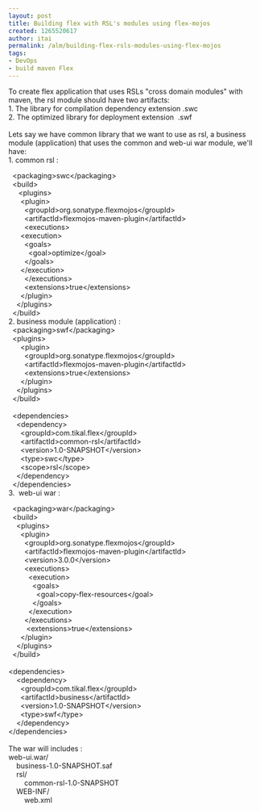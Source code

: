 ```yaml
---
layout: post
title: Building flex with RSL's modules using flex-mojos
created: 1265520617
author: itai
permalink: /alm/building-flex-rsls-modules-using-flex-mojos
tags:
- DevOps
- build maven Flex
---
```

<p>To create flex application that uses RSLs &quot;cross domain modules&quot; with maven, the rsl module should have two artifacts:<br />
1. The library for compilation dependency extension .swc<br />
2. The optimized library for deployment extension&nbsp; .swf<br />
<br />
Lets say we have common library that we want to use as rsl, a business module (application) that uses the common and web-ui war module, we'll have:<br />
1. common rsl :</p>
<p>&nbsp; &lt;packaging&gt;swc&lt;/packaging&gt;<br />
&nbsp; &lt;build&gt; <br />
&nbsp;&nbsp;&nbsp;&nbsp; &lt;plugins&gt;<br />
&nbsp;&nbsp;&nbsp;&nbsp;&nbsp; &lt;plugin&gt;<br />
&nbsp;&nbsp;&nbsp;&nbsp;&nbsp;&nbsp;&nbsp; &lt;groupId&gt;org.sonatype.flexmojos&lt;/groupId&gt;<br />
&nbsp;&nbsp;&nbsp;&nbsp;&nbsp;&nbsp;&nbsp; &lt;artifactId&gt;flexmojos-maven-plugin&lt;/artifactId&gt;<br />
&nbsp;&nbsp;&nbsp;&nbsp;&nbsp;&nbsp;&nbsp; &lt;executions&gt;<br />
&nbsp;&nbsp;&nbsp; &nbsp; &lt;execution&gt;<br />
&nbsp;&nbsp;&nbsp; &nbsp;&nbsp;&nbsp; &lt;goals&gt;<br />
&nbsp;&nbsp;&nbsp; &nbsp;&nbsp;&nbsp;&nbsp;&nbsp; &lt;goal&gt;optimize&lt;/goal&gt;<br />
&nbsp;&nbsp;&nbsp; &nbsp;&nbsp;&nbsp; &lt;/goals&gt;<br />
&nbsp;&nbsp;&nbsp; &nbsp; &lt;/execution&gt;<br />
&nbsp;&nbsp;&nbsp;&nbsp;&nbsp;&nbsp;&nbsp; &lt;/executions&gt;<br />
&nbsp;&nbsp;&nbsp;&nbsp;&nbsp;&nbsp;&nbsp; &lt;extensions&gt;true&lt;/extensions&gt;<br />
&nbsp;&nbsp;&nbsp;&nbsp;&nbsp; &lt;/plugin&gt;<br />
&nbsp;&nbsp;&nbsp; &lt;/plugins&gt; <br />
&nbsp; &lt;/build&gt; <br />
2. business module (application) :<br />
&nbsp; &lt;packaging&gt;swf&lt;/packaging&gt;<br />
&nbsp; &lt;plugins&gt;<br />
&nbsp;&nbsp;&nbsp;&nbsp;&nbsp; &lt;plugin&gt;<br />
&nbsp;&nbsp;&nbsp;&nbsp;&nbsp;&nbsp;&nbsp; &lt;groupId&gt;org.sonatype.flexmojos&lt;/groupId&gt;<br />
&nbsp;&nbsp;&nbsp;&nbsp;&nbsp;&nbsp;&nbsp; &lt;artifactId&gt;flexmojos-maven-plugin&lt;/artifactId&gt;<br />
&nbsp;&nbsp;&nbsp;&nbsp;&nbsp;&nbsp;&nbsp; &lt;extensions&gt;true&lt;/extensions&gt;<br />
&nbsp;&nbsp;&nbsp;&nbsp;&nbsp; &lt;/plugin&gt;<br />
&nbsp;&nbsp;&nbsp; &lt;/plugins&gt; <br />
&nbsp; &lt;/build&gt; <br />
&nbsp;<br />
&nbsp; &lt;dependencies&gt; <br />
&nbsp;&nbsp;&nbsp; &lt;dependency&gt; <br />
&nbsp;&nbsp;&nbsp;&nbsp;&nbsp; &lt;groupId&gt;com.tikal.flex&lt;/groupId&gt; <br />
&nbsp;&nbsp;&nbsp;&nbsp;&nbsp; &lt;artifactId&gt;common-rsl&lt;/artifactId&gt; <br />
&nbsp;&nbsp;&nbsp;&nbsp;&nbsp; &lt;version&gt;1.0-SNAPSHOT&lt;/version&gt; <br />
&nbsp;&nbsp;&nbsp;&nbsp;&nbsp; &lt;type&gt;swc&lt;/type&gt;<br />
&nbsp;&nbsp;&nbsp;&nbsp;&nbsp; &lt;scope&gt;rsl&lt;/scope&gt; <br />
&nbsp;&nbsp;&nbsp; &lt;/dependency&gt; <br />
&nbsp; &lt;/dependencies&gt; <br />
3.&nbsp; web-ui war :</p>
<p>&nbsp; &lt;packaging&gt;war&lt;/packaging&gt; <br />
&nbsp; &lt;build&gt; <br />
&nbsp;&nbsp;&nbsp; &lt;plugins&gt; <br />
&nbsp;&nbsp;&nbsp;&nbsp;&nbsp; &lt;plugin&gt; <br />
&nbsp;&nbsp;&nbsp;&nbsp;&nbsp;&nbsp;&nbsp; &lt;groupId&gt;org.sonatype.flexmojos&lt;/groupId&gt; <br />
&nbsp;&nbsp;&nbsp;&nbsp;&nbsp;&nbsp;&nbsp; &lt;artifactId&gt;flexmojos-maven-plugin&lt;/artifactId&gt; <br />
&nbsp;&nbsp;&nbsp;&nbsp;&nbsp;&nbsp;&nbsp; &lt;version&gt;3.0.0&lt;/version&gt; <br />
&nbsp;&nbsp;&nbsp;&nbsp;&nbsp;&nbsp;&nbsp; &lt;executions&gt; <br />
&nbsp;&nbsp;&nbsp;&nbsp;&nbsp;&nbsp;&nbsp;&nbsp;&nbsp; &lt;execution&gt; <br />
&nbsp;&nbsp;&nbsp;&nbsp;&nbsp;&nbsp;&nbsp;&nbsp;&nbsp;&nbsp;&nbsp; &lt;goals&gt; <br />
&nbsp;&nbsp;&nbsp;&nbsp;&nbsp;&nbsp;&nbsp;&nbsp;&nbsp;&nbsp;&nbsp;&nbsp;&nbsp; &lt;goal&gt;copy-flex-resources&lt;/goal&gt; <br />
&nbsp;&nbsp;&nbsp;&nbsp;&nbsp;&nbsp;&nbsp;&nbsp;&nbsp;&nbsp;&nbsp; &lt;/goals&gt; <br />
&nbsp;&nbsp;&nbsp;&nbsp;&nbsp;&nbsp;&nbsp;&nbsp;&nbsp; &lt;/execution&gt; <br />
&nbsp;&nbsp;&nbsp;&nbsp;&nbsp;&nbsp;&nbsp; &lt;/executions&gt;<br />
&nbsp;&nbsp;&nbsp;&nbsp;&nbsp;&nbsp;&nbsp;&nbsp; &lt;extensions&gt;true&lt;/extensions&gt; <br />
&nbsp;&nbsp;&nbsp;&nbsp;&nbsp; &lt;/plugin&gt; <br />
&nbsp;&nbsp;&nbsp; &lt;/plugins&gt; <br />
&nbsp; &lt;/build&gt; <br />
&nbsp;<br />
&lt;dependencies&gt; <br />
&nbsp;&nbsp;&nbsp; &lt;dependency&gt; <br />
&nbsp; &nbsp;&nbsp;&nbsp; &lt;groupId&gt;com.tikal.flex&lt;/groupId&gt; <br />
&nbsp; &nbsp;&nbsp;&nbsp; &lt;artifactId&gt;business&lt;/artifactId&gt; <br />
&nbsp; &nbsp;&nbsp;&nbsp; &lt;version&gt;1.0-SNAPSHOT&lt;/version&gt; <br />
&nbsp; &nbsp;&nbsp;&nbsp; &lt;type&gt;swf&lt;/type&gt; <br />
&nbsp;&nbsp;&nbsp; &lt;/dependency&gt; <br />
&lt;/dependencies&gt; <br />
<br />
The war will includes :<br />
web-ui.war/<br />
&nbsp;&nbsp;&nbsp; business-1.0-SNAPSHOT.saf<br />
&nbsp;&nbsp;&nbsp; rsl/<br />
&nbsp;&nbsp;&nbsp; &nbsp;&nbsp;&nbsp; common-rsl-1.0-SNAPSHOT<br />
&nbsp;&nbsp;&nbsp; WEB-INF/<br />
&nbsp;&nbsp;&nbsp; &nbsp;&nbsp;&nbsp; web.xml</p>
